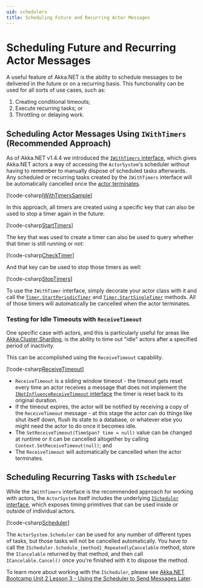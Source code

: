 ```yaml
---
uid: schedulers
title: Scheduling Future and Recurring Actor Messages
---
```


# Scheduling Future and Recurring Actor Messages

A useful feature of Akka.NET is the ability to schedule messages to be delivered in the future or on a recurring basis. This functionality can be used for all sorts of use cases, such as:

1. Creating conditional timeouts;
2. Execute recurring tasks; or
3. Throttling or delaying work.

## Scheduling Actor Messages Using `IWithTimers` (Recommended Approach)

As of Akka.NET v1.4.4 we introduced the [`IWithTimers` interface](xref:Akka.Actor.IWithTimers), which gives Akka.NET actors a way of accessing the `ActorSystem`'s scheduler without having to remember to manually dispose of scheduled tasks afterwards. Any scheduled or recurring tasks created by the `IWithTimers` interface will be automatically cancelled once the [actor terminates](xref:supervision).

[!code-csharp[IWithTimersSample](../../../src/core/Akka.Docs.Tests/Actors/SchedulerSpecs.cs?name=TimerActor)]

In this approach, all timers are created using a specific key that can also be used to stop a timer again in the future:

[!code-csharp[StartTimers](../../../src/core/Akka.Docs.Tests/Actors/SchedulerSpecs.cs?name=StartTimers)]

The key that was used to create a timer can also be used to query whether that timer is still running or not:

[!code-csharp[CheckTimer](../../../src/core/Akka.Docs.Tests/Actors/SchedulerSpecs.cs?name=CheckTimer)]

And that key can be used to stop those timers as well:

[!code-csharp[StopTimers](../../../src/core/Akka.Docs.Tests/Actors/SchedulerSpecs.cs?name=StartTimers)]

To use the `IWithTimer` interface, simply decorate your actor class with it and call the [`Timer.StartPeriodicTimer`](xref:Akka.Actor.ITimerScheduler#Akka_Actor_ITimerScheduler_StartPeriodicTimer_System_Object_System_Object_System_TimeSpan_) and [`Timer.StartSingleTimer`](xref:Akka.Actor.ITimerScheduler#Akka_Actor_ITimerScheduler_StartSingleTimer_System_Object_System_Object_System_TimeSpan_) methods. All of those timers will automatically be cancelled when the actor terminates.

### Testing for Idle Timeouts with `ReceiveTimeout`

One specific case with actors, and this is particularly useful for areas like [Akka.Cluster.Sharding](xref:cluster-sharding), is the ability to time out "idle" actors after a specified period of inactivity.

This can be accomplished using the `ReceiveTimeout` capability.

[!code-csharp[ReceiveTimeout](../../../src/core/Akka.Docs.Tests/Actors/ReceiveTimeoutSpecs.cs?name=ReceiveTimeoutActor)]

* `ReceiveTimeout` is a sliding window timeout - the timeout gets reset every time an actor receives a message that does not implement the [`INotInfluenceReceiveTimeout` interface](xref:Akka.Actor.INotInfluenceReceiveTimeout) the timer is reset back to its original duration.
* If the timeout expires, the actor will be notified by receiving a copy of the `ReceiveTimeout` message - at this stage the actor can do things like shut itself down, flush its state to a database, or whatever else you might need the actor to do once it becomes idle.
* The `SetReceiveTimeout(TimeSpan? time = null)` value can be changed at runtime or it can be cancelled altogether by calling `Context.SetReceiveTimeout(null)`; and
* The `ReceiveTimeout` will automatically be cancelled when the actor terminates.

## Scheduling Recurring Tasks with `IScheduler`

While the `IWithTimers` interface is the recommended approach for working with actors, the `ActorSystem` itself includes the underlying [`IScheduler` interface](xref:Akka.Actor.IScheduler), which exposes timing primitives that can be used inside or outside of individual actors.

[!code-csharp[Scheduler](../../../src/core/Akka.Docs.Tests/Actors/SchedulerSpecs.cs?name=Scheduler)]

The `ActorSystem.Scheduler` can be used for any number of different types of tasks, but those tasks will not be cancelled automatically. You have to call the `IScheduler.Schedule_{method}_RepeatedlyCancelable` method, store the `ICancelable` returned by that method, and then call `ICancelable.Cancel()` once you're finished with it to dispose the method.

To learn more about working with the `IScheduler`, please see [Akka.NET Bootcamp Unit 2 Lesson 3 - Using the Scheduler to Send Messages Later](https://github.com/petabridge/akka-bootcamp/blob/master/src/Unit-2/lesson3/README.md).